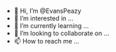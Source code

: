 - 👋 Hi, I’m @EvansPeazy
- 👀 I’m interested in ...
- 🌱 I’m currently learning ...
- 💞️ I’m looking to collaborate on ...
- 📫 How to reach me ...

<!---
EvansPeazy/EvansPeazy is a ✨ special ✨ repository because its `README.md` (this file) appears on your GitHub profile.
You can click the Preview link to take a look at your changes.
--->
